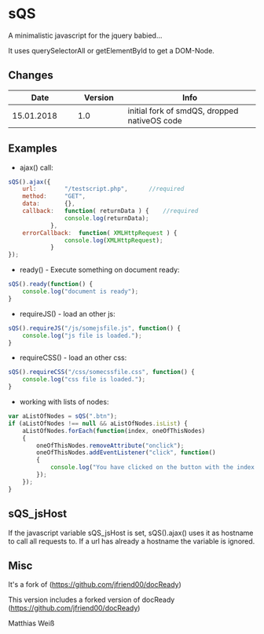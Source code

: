 # sQS
A minimalistic javascript for the jquery babied... 

It uses querySelectorAll or getElementById to get a DOM-Node.

## Changes

|&nbsp;&nbsp;&nbsp;&nbsp;&nbsp;&nbsp;&nbsp;&nbsp;&nbsp;Date&nbsp;&nbsp;&nbsp;&nbsp;&nbsp;&nbsp;&nbsp;&nbsp;&nbsp;&nbsp;|&nbsp;&nbsp;&nbsp;Version&nbsp;&nbsp;&nbsp;| Info |
|---|---|---|
| 15.01.2018 | 1.0 | initial fork of smdQS, dropped nativeOS code |

## Examples

- ajax() call:
``` js
sQS().ajax({
	url:		"/testscript.php", 		//required
	method:		"GET",
	data:		{},
	callback:	function( returnData ) {	//required
				console.log(returnData);					
			},
	errorCallback:	function( XMLHttpRequest ) {
				console.log(XMLHttpRequest);
			}
});	
```

- ready() - Execute something on document ready:
``` js
sQS().ready(function() {
	console.log("document is ready");					
}
```

- requireJS() - load an other js:
``` js
sQS().requireJS("/js/somejsfile.js", function() {
	console.log("js file is loaded.");					
}
```

- requireCSS() - load an other css:
``` js
sQS().requireCSS("/css/somecssfile.css", function() {
	console.log("css file is loaded.");					
}
```

- working with lists of nodes:
``` js
var aListOfNodes = sQS(".btn");
if (aListOfNodes !== null && aListOfNodes.isList) {
	aListOfNodes.forEach(function(index, oneOfThisNodes) 
	{
		oneOfThisNodes.removeAttribute("onclick");
		oneOfThisNodes.addEventListener("click", function() 
		{
			console.log("You have clicked on the button with the index " + index);
		});
	});
} 
```

## sQS_jsHost

If the javascript variable sQS_jsHost is set, sQS().ajax() uses it as hostname to call all requests to. If a url has already a hostname the variable is ignored.

## Misc

It's a fork of (https://github.com/jfriend00/docReady)

This version includes a forked version of docReady (https://github.com/jfriend00/docReady)

Matthias Weiß
